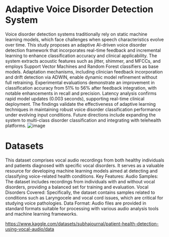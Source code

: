# Adaptive Voice Disorder Detection System
Voice disorder detection systems traditionally rely on static machine learning models, which face challenges when speech characteristics evolve over time. 
This study proposes an adaptive AI-driven voice disorder detection framework that incorporates real-time feedback and incremental learning to enhance classification accuracy and clinical applicability. 
The system extracts acoustic features such as jitter, shimmer, and MFCCs, and employs Support Vector Machines and Random Forest classifiers as base models. 
Adaptation mechanisms, including clinician feedback incorporation and drift detection via ADWIN, enable dynamic model refinement without full retraining.
Experimental evaluations demonstrate an improvement in classification accuracy from 51% to 56% after feedback integration, with notable enhancements in recall and precision.
Latency analysis confirms rapid model updates (0.003 seconds), supporting real-time clinical deployment. 
The findings validate the effectiveness of adaptive learning techniques in maintaining robust voice disorder classification performance under evolving input conditions. Future directions include expanding the system to multi-class disorder classification and integrating with telehealth platforms.
                                                  ![image](https://github.com/user-attachments/assets/2f598f16-dda0-4d0c-9f92-72b52f43b305)

# Datasets
This dataset comprises vocal audio recordings from both healthy individuals and patients diagnosed with specific vocal disorders. It serves as a valuable resource for developing machine learning models aimed at detecting and classifying voice-related health conditions.
Key Features:
Audio Samples: The dataset includes recordings from individuals with and without vocal disorders, providing a balanced set for training and evaluation.
Vocal Disorders Covered: Specifically, the dataset contains samples related to conditions such as Laryngocele and vocal cord issues, which are critical for studying voice pathologies.
Data Format: Audio files are provided in standard formats suitable for processing with various audio analysis tools and machine learning frameworks.

https://www.kaggle.com/datasets/subhajournal/patient-health-detection-using-vocal-audio/data


